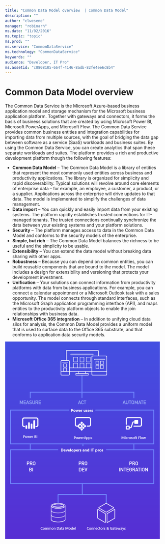 ```yaml
---
title: "Common Data Model overview  | Common Data Model"
description: ""
author: "clwesene"
manager: "robinarh"
ms.date: "11/02/2016"
ms.topic: "topic"
ms.prod: ""
ms.service: "CommonDataService"
ms.technology: "CommonDataService"
keywords: ""
audience: "Developer, IT Pro"
ms.assetid: "c0808105-664f-4146-8adb-82fe4ee6c8b4"
---
```


# Common Data Model overview

The Common Data Service is the Microsoft Azure–based business application model and storage mechanism for the Microsoft business application platform. Together with gateways and connectors, it forms the basis of business solutions that are created by using Microsoft Power BI, Microsoft PowerApps, and Microsoft Flow. The Common Data Service provides common business entities and integration capabilities for importing data from multiple sources, with the goal of bridging the data gap between software as a service (SaaS) workloads and business suites. By using the Common Data Service, you can create analytics that span these separate workloads and suites. The platform provides a rich and productive development platform though the following features: 

* __Common Data Model__ – The Common Data Model is a library of entities that represent the most commonly used entities across business and productivity applications. The library is organized for simplicity and rapid discoverability. Typical solutions will revolve around core elements of enterprise data – for example, an employee, a customer, a product, or a supplier. Applications across the enterprise will drive updates to that data. The model is implemented to simplify the challenges of data management.
* __Data import__ – You can quickly and easily import data from your existing systems. The platform rapidly establishes trusted connections for IT-managed tenants. The trusted connections continually synchronize the data between your existing systems and your platform solutions.
* __Security__ – The platform manages access to data in the Common Data Model and conforms to the security models of the
enterprise.
* __Simple, but rich__ – The Common Data Model balances the richness to be useful and the simplicity to be usable. 
* __Extensibility__ – You can extend the data model without breaking data sharing with other apps. 
* __Robustness__ – Because you can depend on common entities, you can build reusable components that are bound to the model. The model includes a design for extensibility and versioning that protects your development investment.
* __Unification__ – Your solutions can connect information from productivity platforms with data from business applications. For example, you can connect a calendar appointment or a Microsoft Outlook task with a sales opportunity. The model connects through standard interfaces, such as the Microsoft Graph application programming interface (API), and maps entities to the productivity platform objects to enable the join relationships with business data.
* __Microsoft Office 365 integration__ – In addition to unifying cloud data silos for analysis, the Common Data Model provides a uniform model that is used to surface data to the Office 365 substrate, and that conforms to application data security models.

![Architecture diagram of Microsoft business application platform](/entity-reference/media/microsoft-business-application-platform.png "Microsoft business application platform")
